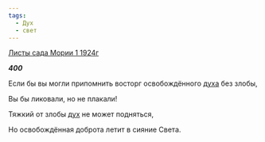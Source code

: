 ```yaml
---
tags:
  - Дух
  - свет
---
```

[Листы сада Мории 1 1924г](https://127.0.0.1:4002/agni/1924)

___400___

Если бы вы могли припомнить восторг освобождённого [духа](../../../tags/#Дух) без злобы,   

Вы бы ликовали, но не плакали!   

Тяжкий от злобы [дух](../../../tags/#Дух) не может подняться,   

Но освобождённая доброта летит в сияние Света.   

